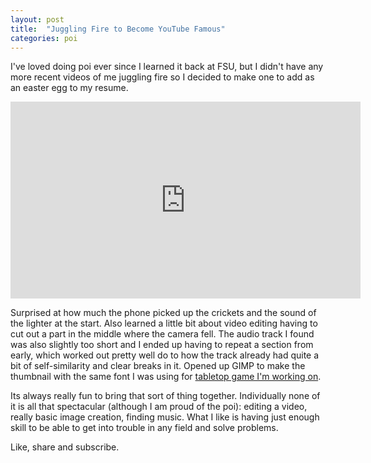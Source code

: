 ```yaml
---
layout: post
title:  "Juggling Fire to Become YouTube Famous"
categories: poi
---
```


I've loved doing poi ever since I learned it back at FSU, but I didn't have any more recent videos of me juggling fire so I decided to make one to add as an easter egg to my resume.

<iframe width="560" height="315" src="https://www.youtube.com/embed/N8Y_MwNJ7hc" frameborder="0" allow="accelerometer; autoplay; encrypted-media; gyroscope; picture-in-picture" allowfullscreen> </iframe>

Surprised at how much the phone picked up the crickets and the sound of the lighter at the start. Also learned a little bit about video editing having to cut out a part in the middle where the camera fell. The audio track I found was also slightly too short and I ended up having to repeat a section from early, which worked out pretty well do to how the track already had quite a bit of self-similarity and clear breaks in it. Opened up GIMP to make the thumbnail with the same font I was using for [tabletop game I'm working on](https://codyethanjordan.itch.io/realmlords).

Its always really fun to bring that sort of thing together. Individually none of it is all that spectacular (although I am proud of the poi): editing a video, really basic image creation, finding music. What I like is having just enough skill to be able to get into trouble in any field and solve problems.

Like, share and subscribe.